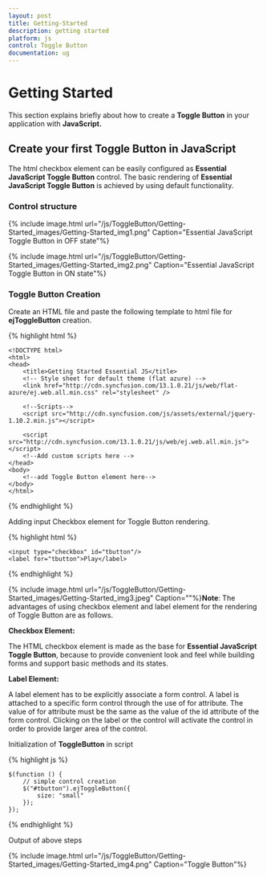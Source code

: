 ```yaml
---
layout: post
title: Getting-Started
description: getting started
platform: js
control: Toggle Button
documentation: ug
---
```


# Getting Started

This section explains briefly about how to create a **Toggle Button** in your application with **JavaScript.**

## Create your first Toggle Button in JavaScript

The html checkbox element can be easily configured as **Essential JavaScript Toggle Button** control. The basic rendering of **Essential JavaScript Toggle Button** is achieved by using default functionality.

### Control structure

{% include image.html url="/js/ToggleButton/Getting-Started_images/Getting-Started_img1.png" Caption="Essential JavaScript Toggle Button in OFF state"%}



{% include image.html url="/js/ToggleButton/Getting-Started_images/Getting-Started_img2.png" Caption="Essential JavaScript Toggle Button in ON state"%}



### Toggle Button Creation



Create an HTML file and paste the following template to html file for **ejToggleButton** creation.

{% highlight html %}

    <!DOCTYPE html>
    <html>
    <head>
        <title>Getting Started Essential JS</title>
        <!-- Style sheet for default theme (flat azure) -->
        <link href="http://cdn.syncfusion.com/13.1.0.21/js/web/flat-azure/ej.web.all.min.css" rel="stylesheet" />
    
        <!--Scripts-->
        <script src="http://cdn.syncfusion.com/js/assets/external/jquery-1.10.2.min.js"></script>
    
        <script src="http://cdn.syncfusion.com/13.1.0.21/js/web/ej.web.all.min.js"></script>
        <!--Add custom scripts here -->
    </head>
    <body>
        <!--add Toggle Button element here-->
    </body>
    </html>


{% endhighlight %}



Adding input Checkbox element for Toggle Button rendering.



{% highlight html %}

    <input type="checkbox" id="tbutton"/>
    <label for="tbutton">Play</label>


{% endhighlight %}



{% include image.html url="/js/ToggleButton/Getting-Started_images/Getting-Started_img3.jpeg" Caption=""%}**Note**: The advantages of using checkbox element and label element for the rendering of Toggle Button are as follows.



**Checkbox Element:**

The HTML checkbox element is made as the base for **Essential JavaScript Toggle Button**, because to provide convenient look and feel while building forms and support basic methods and its states.

**Label Element:**

A label element has to be explicitly associate a form control. A label is attached to a specific form control through the use of for attribute. The value of for attribute must be the same as the value of the id attribute of the form control. Clicking on the label or the control will activate the control in order to provide larger area of the control.



Initialization of **ToggleButton** in script



{% highlight js %}



    $(function () {
        // simple control creation
        $("#tbutton").ejToggleButton({
            size: "small"
        });
    });



{% endhighlight %}



Output of above steps



{% include image.html url="/js/ToggleButton/Getting-Started_images/Getting-Started_img4.png" Caption="Toggle Button"%}



